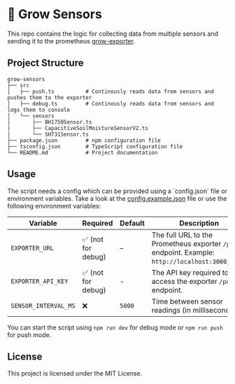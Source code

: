 # 🌱 Grow Sensors

This repo contains the logic for collecting data from multiple sensors and sending it to the prometheus [grow-exporter](https://github.com/redii/grow-exporter).

## Project Structure

```
grow-sensors
├── src
│   ├── push.ts          # Continously reads data from sensors and pushes them to the exporter
│   ├── debug.ts         # Continously reads data from sensors and logs them to console
│   └── sensors
│       ├── BH1750Sensor.ts
|       ├── CapacitiveSoilMoistureSensorV2.ts
|       └── SHT31Sensor.ts
├── package.json         # npm configuration file
├── tsconfig.json        # TypeScript configuration file
└── README.md            # Project documentation
```

## Usage

The script needs a config which can be provided using a ´config.json´ file or environment variables. Take a look at the [config.example.json](https://github.com/redii/grow-sensors/blob/main/config.example.json) file or use the following environment variables:

| Variable             | Required           | Default | Description                                                                                      |
| -------------------- | ------------------ | ------- | ------------------------------------------------------------------------------------------------ |
| `EXPORTER_URL`       | ✅ (not for debug) | –       | The full URL to the Prometheus exporter `/push` endpoint. Example: `http://localhost:3000/push`. |
| `EXPORTER_API_KEY`   | ✅ (not for debug) | -       | The API key required to access the exporter `/push` endpoint.                                    |
| `SENSOR_INTERVAL_MS` | ❌                 | `5000`  | Time between sensor readings (in milliseconds).                                                  |

You can start the script using `npm run dev` for debug mode or `npm run push` for push mode.

## License

This project is licensed under the MIT License.
